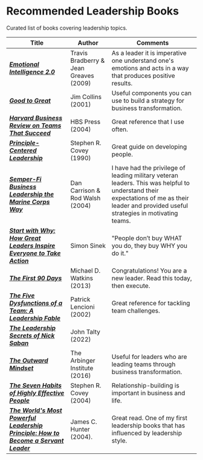 # Recommended Leadership Books
Curated list of books covering leadership topics.

| Title | Author | Comments |
|-------|--------|-------------|
| [***Emotional Intelligence 2.0***](https://www.amazon.com/Emotional-Intelligence-2-0-Travis-Bradberry/dp/0974320625/ref=asc_df_0974320625&mcid=5938232a75713552a8405ce08df26427?tag=bingshoppinga-20&linkCode=df0&hvadid=80126965543717&hvnetw=o&hvqmt=e&hvbmt=be&hvdev=c&hvlocint=&hvlocphy=&hvtargid=pla-4583726541546521&psc=1) | Travis Bradberry & Jean Greaves (2009) | As a leader it is imperative one understand one's emotions and acts in a way that produces positive results. |
| [***Good to Great***](https://www.amazon.com/Good-Great-Some-Companies-Others/dp/0066620996/ref=sr_1_1?crid=2LO3M22PGE2JW&keywords=Good+to+Great&qid=1702761471&s=books&sprefix=good+to+great%2Cstripbooks%2C102&sr=1-1) | Jim Collins (2001) | Useful components you can use to build a strategy for business transformation.|
| [***Harvard Business Review on Teams That Succeed***](https://www.amazon.com/Harvard-Business-Review-Succeed-Paperback/dp/159139502X/ref=sr_1_1?crid=3LLOXCXAPYGUG&keywords=Harvard+Business+Review+on+Teams+That+Succeed&qid=1702761399&s=books&sprefix=harvard+business+review+on+teams+that+succeed+%2Cstripbooks%2C99&sr=1-1) | HBS Press (2004) |  Great reference that I use often. |
| [***Principle-Centered Leadership***](https://www.amazon.com/Principle-Centered-Leadership-Stephen-R-Covey/dp/0671792806/ref=sr_1_1?crid=2BE3RGZ903DYU&keywords=Principle-Centered+Leadership&qid=1702761310&s=books&sprefix=principle-centered+leadership%2Cstripbooks%2C103&sr=1-1) | Stephen R. Covey (1990) | Great guide on developing people. |
| [***Semper-Fi Business Leadership the Marine Corps Way***](https://www.amazon.com/Semper-Fi-Business-Leadership-Marine/dp/0814472729/ref=sr_1_1?crid=CBC8OPBCO6M5&keywords=Semper-Fi+Business+Leadership+the+Marine+Corps+Way&qid=1702761247&s=books&sprefix=semper-fi+business+leadership+the+marine+corps+way%2Cstripbooks%2C98&sr=1-1) | Dan Carrison & Rod Walsh (2004) | I have had the privilege of leading military veteran leaders.  This was helpful to understand their expectations of me as their leader and provided useful strategies in motivating teams. |
| [***Start with Why: How Great Leaders Inspire Everyone to Take Action***](https://www.amazon.com/Start-with-Why-Simon-Sinek-audiobook/dp/B074VF6ZLM/ref=sr_1_4?hvadid=241648811656&hvdev=c&hvlocphy=9022412&hvnetw=g&hvqmt=e&hvrand=17621441678509876751&hvtargid=kwd-329048493326&hydadcr=21906_10171159&keywords=top+rated+leadership+books&qid=1702755186&sr=8-4) | Simon Sinek| "People don’t buy WHAT you do, they buy WHY you do it." |
| [***The First 90 Days***](https://www.amazon.com/First-90-Days-Strategies-Expanded/dp/1422188612/ref=m_crc_dp_lf_d_t1_d_sccl_3_1/146-2723870-2164469?pd_rd_w=RlnkM&content-id=amzn1.sym.76a0b561-a7b4-41dc-9467-a85a2fa27c1c&pf_rd_p=76a0b561-a7b4-41dc-9467-a85a2fa27c1c&pf_rd_r=3Y1Q0JPHS1B6EBQQR1Z2&pd_rd_wg=h4ChZ&pd_rd_r=8ae9587d-4812-4456-9554-8f3d2279e40d&pd_rd_i=1422188612&psc=1) | Michael D. Watkins (2013) | Congratulations!  You are a new leader.  Read this today, then execute. |
| [***The Five Dysfunctions of a Team: A Leadership Fable***](https://www.amazon.com/Five-Dysfunctions-Team-Leadership-Fable/dp/0787960756/ref=sr_1_1?crid=1FJX4NYYSR993&keywords=The+Five+Dysfunctions+of+a+Team&qid=1702754534&s=books&sprefix=the+five+dysfunctions+of+a+team%2Cstripbooks%2C93&sr=1-1) | Patrick Lencioni (2002) | Great reference for tackling team challenges. |
| [***The Leadership Secrets of Nick Saban***](https://www.amazon.com/Leadership-Secrets-Nick-Saban-Alabamas/dp/1637740832/ref=sr_1_1?crid=10Z3TRA68B63J&keywords=The+Leadership+Secrets+of+Nick+Saban&qid=1702753824&sprefix=the+leadership+secrets+of+nick+saban%2Caps%2C120&sr=8-1) | John Talty (2022)| |
| [***The Outward Mindset***](https://www.amazon.com/Outward-Mindset-Arbinger-Institute/dp/1523087307/ref=sr_1_1?crid=100W6OH5MTVDQ&keywords=The+Outward+Mindset&qid=1702753866&sprefix=the+outward+mindset%2Caps%2C148&sr=8-1) | The Arbinger Institute (2016) | Useful for leaders who are leading teams through business transformation. |
| [***The Seven Habits of Highly Effective People***](https://www.amazon.com/Habits-Highly-Effective-People-Powerful/dp/0743269519/ref=sr_1_9?crid=2UCAPOB2KVA5F&keywords=seven+habits+of+highly+effective+people&qid=1702754143&sprefix=seven+ha%2Caps%2C135&sr=8-9) | Stephen R. Covey (2004) | Relationship-building is important in business and life. |
| [***The World's Most Powerful Leadership Principle: How to Become a Servant Leader***](https://www.amazon.com/Worlds-Most-Powerful-Leadership-Principle/dp/1578569753/ref=sr_1_17?crid=296Y4E3F7NY8F&keywords=the+servant+leader&qid=1702752030&sprefix=the+servant+leader%2Caps%2C111&sr=8-17) | James C. Hunter (2004). | Great read.  One of my first leadership books that has influenced by leadership style. |
